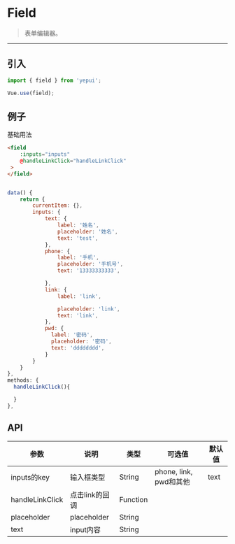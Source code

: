 # Field

> 表单编辑器。

----------

## 引入

```javascript
import { field } from 'yepui';

Vue.use(field);
```

## 例子

基础用法
```html
<field 
    :inputs="inputs"
    @handleLinkClick="handleLinkClick"
 >
</field>

```

```js

data() {
    return {
        currentItem: {},
        inputs: {
            text: {
                label: '姓名',
                placeholder: '姓名',
                text: 'test',
            },
            phone: {
                label: '手机',
                placeholder: '手机号',
                text: '13333333333',

            },
            link: {
                label: 'link',

                placeholder: 'link',
                text: 'link',
            },
            pwd: {
              label: '密码',
              placeholder: '密码',
              text: 'dddddddd',
            }
        }
    }
},
methods: {
  handleLinkClick(){

  }
},

```


## API

| 参数 | 说明 | 类型 | 可选值 | 默认值 |
|------|-------|---------|-------|--------|
| inputs的key | 输入框类型 | String | phone, link, pwd和其他 | text |
| handleLinkClick | 点击link的回调 | Function |  |  |
| placeholder | placeholder | String |  |  |
| text | input内容 | String |  |  |

